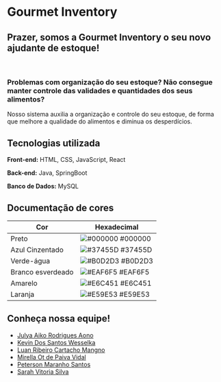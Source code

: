 <!-- ![logo1](https://github.com/AniMoons-SPTech/MoniToons/assets/89167232/ba1446d7-4927-4904-a5ef-ec6b7780fe46) -->
<h1>Gourmet Inventory</h1>
<h2> Prazer, somos a Gourmet Inventory o seu novo ajudante de estoque! </h2> 

</br>
<h3>Problemas com organização do seu estoque? Não consegue manter controle das validades e quantidades dos seus alimentos?</h3>
Nosso sistema auxilia a organização e controle do seu estoque, de forma que melhore a qualidade do alimentos e diminua os desperdícios.      

## **Tecnologias utilizada**

**Front-end:** HTML, CSS, JavaScript, React 

**Back-end:** Java, SpringBoot 

**Banco de Dados:** MySQL

## **Documentação de cores**

| Cor               | Hexadecimal                                                |
| ----------------- | ---------------------------------------------------------------- |
| Preto      | ![#000000](https://via.placeholder.com/10/000000?text=+)  #000000 |
| Azul Cinzentado   | ![#37455D](https://via.placeholder.com/10/37455D?text=+) #37455D |
| Verde-água     | ![#B0D2D3](https://via.placeholder.com/10/B0D2D3?text=+) #B0D2D3 |
| Branco esverdeado     | ![#EAF6F5](https://via.placeholder.com/10/EAF6F5?text=+) #EAF6F5 |
| Amarelo      | ![#E6C451](https://via.placeholder.com/10/E6C451?text=+) #E6C451 |
| Laranja      | ![#E59E53](https://via.placeholder.com/10/E59E53?text=+) #E59E53 |


## **Conheça nossa equipe!**
- [Julya Aiko Rodrigues Aono](https://github.com/AikoJu)
- [Kevin Dos Santos Wesselka](https://github.com/KevinDSWesselka)
- [Luan Ribeiro Cartacho Mangno](https://github.com/LuanMagno811)
- [Mirella Ot de Paiva Vidal](https://github.com/Mirella-Ot)
- [Peterson Maranho Santos](https://github.com/Voltty)
- [Sarah Vitoria Silva](https://github.com/SarahVS02) 
